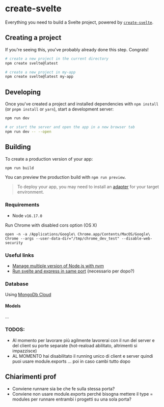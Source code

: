 # create-svelte

Everything you need to build a Svelte project, powered by [`create-svelte`](https://github.com/sveltejs/kit/tree/master/packages/create-svelte).

## Creating a project

If you're seeing this, you've probably already done this step. Congrats!

```bash
# create a new project in the current directory
npm create svelte@latest

# create a new project in my-app
npm create svelte@latest my-app
```

## Developing

Once you've created a project and installed dependencies with `npm install` (or `pnpm install` or `yarn`), start a development server:

```bash
npm run dev

# or start the server and open the app in a new browser tab
npm run dev -- --open
```

## Building

To create a production version of your app:

```bash
npm run build
```

You can preview the production build with `npm run preview`.

> To deploy your app, you may need to install an [adapter](https://kit.svelte.dev/docs/adapters) for your target environment.

### Requirements

- Node `v16.17.0`

Run Chrome with disabled cors option (OS X)

```
open -n -a /Applications/Google\ Chrome.app/Contents/MacOS/Google\ Chrome --args --user-data-dir="/tmp/chrome_dev_test" --disable-web-security
```

### Useful links

<ul>
    <li><a href="https://blog.logrocket.com/how-switch-node-js-versions-nvm/">Manage multiple version of Node.js with nvm</a></li>
    <li><a href="https://www.youtube.com/watch?v=wCelDI_rPcY">Run svelte and express in same port</a> (necessario per dopo?)</li>
</ul>


### Database

Using <a href="https://cloud.mongodb.com/">MongoDb Cloud</a> 

#### Models

...



### TODOS:

- Al momento per lavorare più agilmente lavorerai con il run del server e del client su porte separate (hot-reaload abilitato, altrimenti si impazzisce)
- AL MOMENTO hai disabilitato il running unico di client e server quindi puoi usare module.exports ... poi in caso cambi tutto dopo

## Chiarimenti prof

- Conviene runnare sia be che fe sulla stessa porta?
- Conviene non usare module.exports perché bisogna mettere il type = modules per runnare entrambi i progetti su una sola porta? 
